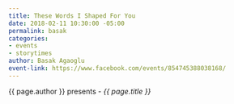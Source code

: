 ```yaml
---
title: These Words I Shaped For You
date: 2018-02-11 10:30:00 -05:00
permalink: basak
categories:
- events
- storytimes
author: Basak Agaoglu
event-link: https://www.facebook.com/events/854745388038168/
---
```


{{ page.author }} presents - *{{ page.title }}*

